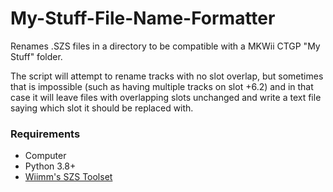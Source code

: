 # My-Stuff-File-Name-Formatter
Renames .SZS files in a directory to be compatible with a MKWii CTGP "My Stuff" folder.

The script will attempt to rename tracks with no slot overlap, but sometimes that is impossible (such as having multiple tracks on slot +6.2) and in that case it will leave files with overlapping slots unchanged and write a text file saying which slot it should be replaced with.
### Requirements
* Computer
* Python 3.8+
* [Wiimm's SZS Toolset](https://szs.wiimm.de/)
